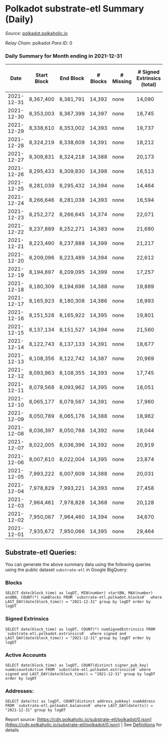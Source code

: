 # Polkadot substrate-etl Summary (Daily)

_Source_: [polkadot.polkaholic.io](https://polkadot.polkaholic.io)

*Relay Chain*: polkadot
*Para ID*: 0



### Daily Summary for Month ending in 2021-12-31


| Date | Start Block | End Block | # Blocks | # Missing | # Signed Extrinsics (total) | # Active Accounts | # Addresses with Balances | # Events | # Transfers | # XCM Transfers In | # XCM Transfers Out |
| ---- | ----------- | --------- | -------- | --------- | --------------------------- | ----------------- | ------------------------- | -------- | ----------- | ------------------ | ------------------- |
| 2021-12-31 | 8,367,400 | 8,381,791 | 14,392 | none  | 14,090 |  | 830,186 | 257,676 | 14,448 ($190,341,453.02) |   |   |
| 2021-12-30 | 8,353,003 | 8,367,399 | 14,397 | none  | 18,745 |  |  | 294,307 | 18,463 ($183,685,479.75) |   |   |
| 2021-12-29 | 8,338,610 | 8,353,002 | 14,393 | none  | 19,737 | 9,068 |  | 307,727 | 20,434 ($127,912,881.84) |   |   |
| 2021-12-28 | 8,324,219 | 8,338,609 | 14,391 | none  | 18,212 |  |  | 298,437 | 19,279 ($230,522,468.67) |   |   |
| 2021-12-27 | 8,309,831 | 8,324,218 | 14,388 | none  | 20,173 |  |  | 315,907 | 20,601 ($215,808,671.05) |   |   |
| 2021-12-26 | 8,295,433 | 8,309,830 | 14,398 | none  | 16,513 | 7,283 |  | 285,449 | 16,915 ($108,963,708.35) |   |   |
| 2021-12-25 | 8,281,039 | 8,295,432 | 14,394 | none  | 14,464 |  |  | 269,050 | 14,745 ($128,947,785.55) |   |   |
| 2021-12-24 | 8,266,646 | 8,281,038 | 14,393 | none  | 16,594 | 7,279 |  | 277,686 | 16,876 ($168,807,241.05) |   |   |
| 2021-12-23 | 8,252,272 | 8,266,645 | 14,374 | none  | 22,071 |  |  | 334,794 | 22,758 ($278,830,759.57) |   |   |
| 2021-12-22 | 8,237,889 | 8,252,271 | 14,383 | none  | 21,680 | 9,785 |  | 317,694 | 22,462 ($200,081,839.92) |   |   |
| 2021-12-21 | 8,223,490 | 8,237,888 | 14,399 | none  | 21,217 |  |  | 321,800 | 21,716 ($222,237,162.86) |   |   |
| 2021-12-20 | 8,209,096 | 8,223,489 | 14,394 | none  | 22,612 | 8,518 |  | 346,360 | 23,196 ($402,505,420.55) |   |   |
| 2021-12-19 | 8,194,697 | 8,209,095 | 14,399 | none  | 17,257 | 7,219 |  | 281,813 | 17,508 ($206,485,598.78) |   |   |
| 2021-12-18 | 8,180,309 | 8,194,696 | 14,388 | none  | 19,889 | 9,349 |  | 295,846 | 28,300 ($185,029,213.16) |   |   |
| 2021-12-17 | 8,165,923 | 8,180,308 | 14,386 | none  | 16,993 | 7,278 |  | 235,783 | 34,348 ($348,924,506.95) |   |   |
| 2021-12-16 | 8,151,528 | 8,165,922 | 14,395 | none  | 19,801 |  |  | 233,043 | 18,857 ($626,072,516.21) |   |   |
| 2021-12-15 | 8,137,134 | 8,151,527 | 14,394 | none  | 21,560 |  |  | 256,461 | 21,943 ($339,778,367.19) |   |   |
| 2021-12-14 | 8,122,743 | 8,137,133 | 14,391 | none  | 18,677 | 7,861 |  | 229,006 | 19,341 ($807,746,050.21) |   |   |
| 2021-12-13 | 8,108,356 | 8,122,742 | 14,387 | none  | 20,969 | 8,812 |  | 255,332 | 19,279 ($449,225,380.93) |   |   |
| 2021-12-12 | 8,093,963 | 8,108,355 | 14,393 | none  | 17,745 |  |  | 234,128 | 17,534 ($285,812,689.94) |   |   |
| 2021-12-11 | 8,079,568 | 8,093,962 | 14,395 | none  | 18,051 |  |  | 240,664 | 17,796 ($210,626,238.92) |   |   |
| 2021-12-10 | 8,065,177 | 8,079,567 | 14,391 | none  | 17,960 | 7,628 |  | 231,759 | 17,608 ($341,574,997.71) |   |   |
| 2021-12-09 | 8,050,789 | 8,065,176 | 14,388 | none  | 18,962 | 8,757 |  | 244,469 | 18,585 ($347,098,872.86) |   |   |
| 2021-12-08 | 8,036,397 | 8,050,788 | 14,392 | none  | 18,044 |  |  | 237,935 | 18,050 ($492,203,141.75) |   |   |
| 2021-12-07 | 8,022,005 | 8,036,396 | 14,392 | none  | 20,919 |  |  | 267,465 | 20,954 ($440,887,020.10) |   |   |
| 2021-12-06 | 8,007,610 | 8,022,004 | 14,395 | none  | 23,874 | 9,323 |  | 297,442 | 24,235 ($601,247,270.89) |   |   |
| 2021-12-05 | 7,993,222 | 8,007,609 | 14,388 | none  | 20,031 | 8,478 |  | 255,141 | 20,405 ($412,817,178.57) |   |   |
| 2021-12-04 | 7,978,829 | 7,993,221 | 14,393 | none  | 27,458 | 11,257 |  | 316,711 | 29,345 ($593,982,131.50) |   |   |
| 2021-12-03 | 7,964,461 | 7,978,828 | 14,368 | none  | 20,128 | 8,950 |  | 268,973 | 19,588 ($482,003,907.51) |   |   |
| 2021-12-02 | 7,950,067 | 7,964,460 | 14,394 | none  | 34,670 | 15,636 |  | 400,754 | 35,119 ($382,338,676.41) |   |   |
| 2021-12-01 | 7,935,672 | 7,950,066 | 14,395 | none  | 29,464 | 13,807 |  | 342,184 | 30,929 ($782,079,719.25) |   |   |

## Substrate-etl Queries:
You can generate the above summary data using the following queries using the public dataset `substrate-etl` in Google BigQuery:


### Blocks
```
SELECT date(block_time) as logDT, MIN(number) startBN, MAX(number) endBN, COUNT(*) numBlocks FROM `substrate-etl.polkadot.blocks0`  where LAST_DAY(date(block_time)) = "2021-12-31" group by logDT order by logDT
```


### Signed Extrinsics
```
SELECT date(block_time) as logDT, COUNT(*) numSignedExtrinsics FROM `substrate-etl.polkadot.extrinsics0`  where signed and LAST_DAY(date(block_time)) = "2021-12-31" group by logDT order by logDT
```


### Active Accounts
```
SELECT date(block_time) as logDT, COUNT(distinct signer_pub_key) numAccountsActive FROM `substrate-etl.polkadot.extrinsics0` where signed and LAST_DAY(date(block_time)) = "2021-12-31" group by logDT order by logDT
```


### Addresses:
```
SELECT date(ts) as logDT, COUNT(distinct address_pubkey) numAddress FROM `substrate-etl.polkadot.balances0` where LAST_DAY(date(ts)) = "2021-12-31" group by logDT
```



Report source: [https://cdn.polkaholic.io/substrate-etl/polkadot/0.json](https://cdn.polkaholic.io/substrate-etl/polkadot/0.json) | See [Definitions](/DEFINITIONS.md) for details
